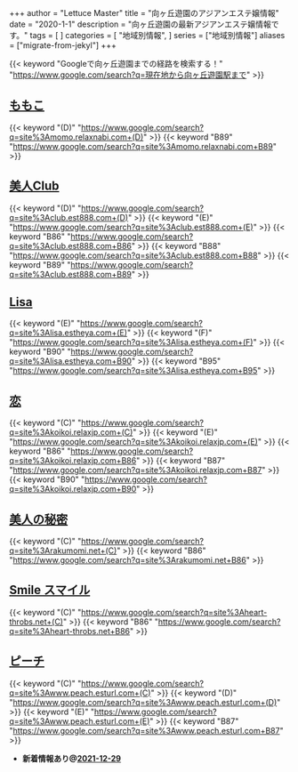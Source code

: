 +++
author = "Lettuce Master"
title = "向ヶ丘遊園のアジアンエステ嬢情報"
date = "2020-1-1"
description = "向ヶ丘遊園の最新アジアンエステ嬢情報です。"
tags = [
]
categories = [
    "地域別情報",
]
series = ["地域別情報"]
aliases = ["migrate-from-jekyl"]
+++

{{< keyword "Googleで向ヶ丘遊園までの経路を検索する！" "https://www.google.com/search?q=現在地から向ヶ丘遊園駅まで" >}}

## [ももこ](http://momo.relaxnabi.com/)
{{< keyword "(D)" "https://www.google.com/search?q=site%3Amomo.relaxnabi.com+(D)" >}} {{< keyword "B89" "https://www.google.com/search?q=site%3Amomo.relaxnabi.com+B89" >}} 

## [美人Club](http://club.est888.com/)
{{< keyword "(D)" "https://www.google.com/search?q=site%3Aclub.est888.com+(D)" >}} {{< keyword "(E)" "https://www.google.com/search?q=site%3Aclub.est888.com+(E)" >}} {{< keyword "B86" "https://www.google.com/search?q=site%3Aclub.est888.com+B86" >}} {{< keyword "B88" "https://www.google.com/search?q=site%3Aclub.est888.com+B88" >}} {{< keyword "B89" "https://www.google.com/search?q=site%3Aclub.est888.com+B89" >}} 

## [Lisa](http://lisa.estheya.com/)
{{< keyword "(E)" "https://www.google.com/search?q=site%3Alisa.estheya.com+(E)" >}} {{< keyword "(F)" "https://www.google.com/search?q=site%3Alisa.estheya.com+(F)" >}} {{< keyword "B90" "https://www.google.com/search?q=site%3Alisa.estheya.com+B90" >}} {{< keyword "B95" "https://www.google.com/search?q=site%3Alisa.estheya.com+B95" >}} 

## [恋](https://koikoi.relaxjp.com/)
{{< keyword "(C)" "https://www.google.com/search?q=site%3Akoikoi.relaxjp.com+(C)" >}} {{< keyword "(E)" "https://www.google.com/search?q=site%3Akoikoi.relaxjp.com+(E)" >}} {{< keyword "B86" "https://www.google.com/search?q=site%3Akoikoi.relaxjp.com+B86" >}} {{< keyword "B87" "https://www.google.com/search?q=site%3Akoikoi.relaxjp.com+B87" >}} {{< keyword "B90" "https://www.google.com/search?q=site%3Akoikoi.relaxjp.com+B90" >}} 

## [美人の秘密](http://rakumomi.net/)
{{< keyword "(C)" "https://www.google.com/search?q=site%3Arakumomi.net+(C)" >}} {{< keyword "B86" "https://www.google.com/search?q=site%3Arakumomi.net+B86" >}} 

## [Smile スマイル](http://heart-throbs.net/)
{{< keyword "(C)" "https://www.google.com/search?q=site%3Aheart-throbs.net+(C)" >}} {{< keyword "B86" "https://www.google.com/search?q=site%3Aheart-throbs.net+B86" >}} 

## [ピーチ](http://www.peach.esturl.com/)
{{< keyword "(C)" "https://www.google.com/search?q=site%3Awww.peach.esturl.com+(C)" >}} {{< keyword "(D)" "https://www.google.com/search?q=site%3Awww.peach.esturl.com+(D)" >}} {{< keyword "(E)" "https://www.google.com/search?q=site%3Awww.peach.esturl.com+(E)" >}} {{< keyword "B87" "https://www.google.com/search?q=site%3Awww.peach.esturl.com+B87" >}} 

- **新着情報あり@[2021-12-29](/post/2021-12-29)**
